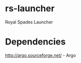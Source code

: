 rs-launcher
===========

Royal Spades Launcher

Dependencies
===========
http://argo.sourceforge.net/ - Argo
